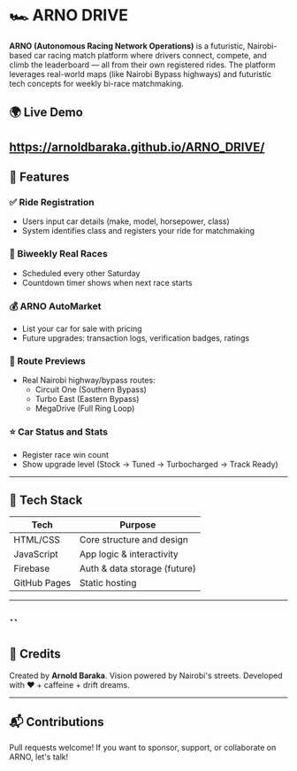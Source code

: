 # 🏎️ ARNO DRIVE

**ARNO (Autonomous Racing Network Operations)** is a futuristic, Nairobi-based car racing match platform where drivers connect, compete, and climb the leaderboard — all from their own registered rides. The platform leverages real-world maps (like Nairobi Bypass highways) and futuristic tech concepts for weekly bi-race matchmaking.

## 🌍 Live Demo
https://arnoldbaraka.github.io/ARNO_DRIVE/ 
---

## 🚀 Features

### ✅ Ride Registration
- Users input car details (make, model, horsepower, class)
- System identifies class and registers your ride for matchmaking

### 🔁 Biweekly Real Races
- Scheduled every other Saturday
- Countdown timer shows when next race starts

### 💰 ARNO AutoMarket
- List your car for sale with pricing
- Future upgrades: transaction logs, verification badges, ratings

### 🏁 Route Previews
- Real Nairobi highway/bypass routes:
  - Circuit One (Southern Bypass)
  - Turbo East (Eastern Bypass)
  - MegaDrive (Full Ring Loop)

### ⭐ Car Status and Stats
- Register race win count
- Show upgrade level (Stock → Tuned → Turbocharged → Track Ready)

---

## 🧪 Tech Stack

| Tech        | Purpose                     |
|-------------|-----------------------------|
| HTML/CSS    | Core structure and design   |
| JavaScript  | App logic & interactivity   |
| Firebase    | Auth & data storage (future) |
| GitHub Pages| Static hosting              |

---


``
---

## 🤖 Credits
Created by **Arnold Baraka**. Vision powered by Nairobi's streets. Developed with ❤️ + caffeine + drift dreams.

---

## 📬 Contributions
Pull requests welcome! If you want to sponsor, support, or collaborate on ARNO, let's talk!
